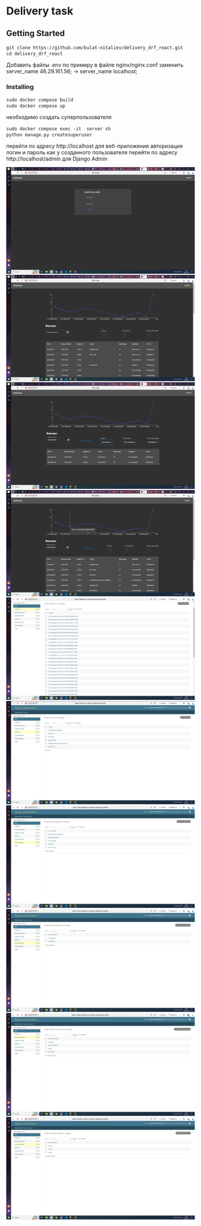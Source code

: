# Delivery task



## Getting Started <a name = "getting_started"></a>

 

```
git clone https://github.com/bulat-nitaliev/delivery_drf_react.git
cd delivery_drf_react
```
Добавить файлы .env по примеру 
в файле nginx/nginx.conf заменить 
server_name  46.29.161.56; -> server_name  localhost;


### Installing



```
sudo docker compose build
sudo docker compose up
```

необходимо создать суперпользователя 
```
sudo docker compose exec -it  server sh
python manage.py createsuperuser
```

перейти по адресу http://localhost для веб-приложения авторизация логин и пароль как у созданного пользователя
перейти по адресу http://localhost/admin для Django Admin


![alt text](auth.png)
![alt text](allDel.png)
![alt text](filter.png)
![alt text](deliv.png)
![alt text](deliveries.png)
![alt text](service.png)
![alt text](package.png)
![alt text](status.png)
![alt text](model.png)
![alt text](number.png)

